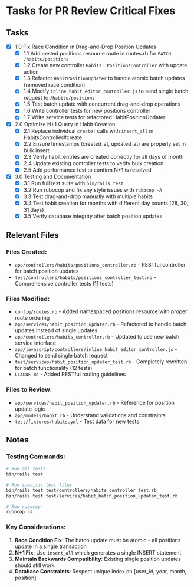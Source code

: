 # Tasks for PR Review Critical Fixes

## Tasks

- [x] 1.0 Fix Race Condition in Drag-and-Drop Position Updates
  - [x] 1.1 Add nested positions resource route in routes.rb for `PATCH /habits/positions`
  - [x] 1.2 Create new controller `Habits::PositionsController` with update action
  - [x] 1.3 Refactor `HabitPositionUpdater` to handle atomic batch updates (removed race condition)
  - [x] 1.4 Modify `inline_habit_editor_controller.js` to send single batch request to `/habits/positions`
  - [x] 1.5 Test batch update with concurrent drag-and-drop operations
  - [x] 1.6 Write controller tests for new positions controller
  - [x] 1.7 Write service tests for refactored HabitPositionUpdater
  
- [x] 2.0 Optimize N+1 Query in Habit Creation
  - [x] 2.1 Replace individual `create!` calls with `insert_all` in HabitsController#create
  - [x] 2.2 Ensure timestamps (created_at, updated_at) are properly set in bulk insert
  - [x] 2.3 Verify habit_entries are created correctly for all days of month
  - [x] 2.4 Update existing controller tests to verify bulk creation
  - [x] 2.5 Add performance test to confirm N+1 is resolved
  
- [x] 3.0 Testing and Documentation
  - [x] 3.1 Run full test suite with `bin/rails test`
  - [x] 3.2 Run rubocop and fix any style issues with `rubocop -A`
  - [x] 3.3 Test drag-and-drop manually with multiple habits
  - [x] 3.4 Test habit creation for months with different day counts (28, 30, 31 days)
  - [x] 3.5 Verify database integrity after batch position updates
  
## Relevant Files

### Files Created:
- `app/controllers/habits/positions_controller.rb` - RESTful controller for batch position updates
- `test/controllers/habits/positions_controller_test.rb` - Comprehensive controller tests (11 tests)

### Files Modified:
- `config/routes.rb` - Added namespaced positions resource with proper route ordering
- `app/services/habit_position_updater.rb` - Refactored to handle batch updates instead of single updates
- `app/controllers/habits_controller.rb` - Updated to use new batch service interface
- `app/javascript/controllers/inline_habit_editor_controller.js` - Changed to send single batch request
- `test/services/habit_position_updater_test.rb` - Completely rewritten for batch functionality (12 tests)
- `CLAUDE.md` - Added RESTful routing guidelines

### Files to Review:
- `app/services/habit_position_updater.rb` - Reference for position update logic
- `app/models/habit.rb` - Understand validations and constraints
- `test/fixtures/habits.yml` - Test data for new tests

## Notes

### Testing Commands:
```bash
# Run all tests
bin/rails test

# Run specific test files
bin/rails test test/controllers/habits_controller_test.rb
bin/rails test test/services/habit_batch_position_updater_test.rb

# Run rubocop
rubocop -A
```

### Key Considerations:
1. **Race Condition Fix**: The batch update must be atomic - all positions update in a single transaction
2. **N+1 Fix**: Use `insert_all` which generates a single INSERT statement
3. **Maintain Backwards Compatibility**: Existing single position updates should still work
4. **Database Constraints**: Respect unique index on [user_id, year, month, position]